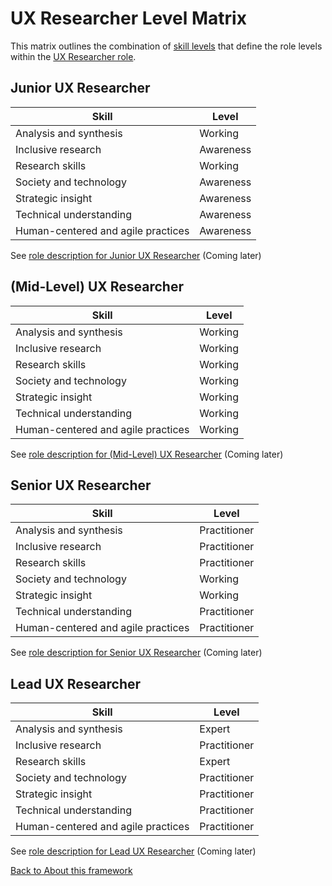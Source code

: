 # UX Researcher Level Matrix

This matrix outlines the combination of [skill levels](skill-levels.md) that define the role levels within the [UX Researcher role](ux-researcher-role-overview.md).

## Junior UX Researcher

| Skill | Level |
| --- | --- |
| Analysis and synthesis | Working |
| Inclusive research | Awareness |
| Research skills | Working |
| Society and technology | Awareness |
| Strategic insight | Awareness |
| Technical understanding | Awareness |
| Human-centered and agile practices | Awareness |

See [role description for Junior UX Researcher](#) (Coming later)

## (Mid-Level) UX Researcher

| Skill | Level |
| --- | --- |
| Analysis and synthesis | Working |
| Inclusive research | Working |
| Research skills | Working |
| Society and technology | Working |
| Strategic insight | Working |
| Technical understanding | Working |
| Human-centered and agile practices | Working |

See [role description for (Mid-Level) UX Researcher](#) (Coming later)

## Senior UX Researcher

| Skill | Level |
| --- | --- |
| Analysis and synthesis | Practitioner |
| Inclusive research | Practitioner |
| Research skills | Practitioner |
| Society and technology | Working |
| Strategic insight | Working |
| Technical understanding | Practitioner |
| Human-centered and agile practices | Practitioner |

See [role description for Senior UX Researcher](#) (Coming later)

## Lead UX Researcher

| Skill | Level |
| --- | --- |
| Analysis and synthesis | Expert |
| Inclusive research | Practitioner |
| Research skills | Expert |
| Society and technology | Practitioner |
| Strategic insight | Practitioner |
| Technical understanding | Practitioner |
| Human-centered and agile practices | Practitioner |

See [role description for Lead UX Researcher](#) (Coming later)

[Back to About this framework](about-this-framework.md)
